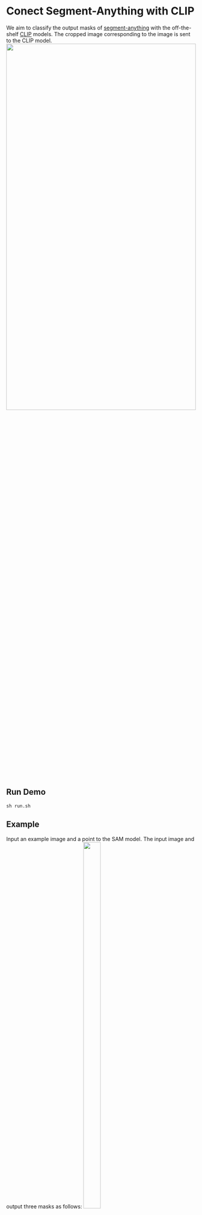 # Conect Segment-Anything with CLIP
We aim to classify the output masks of [segment-anything](https://github.com/facebookresearch/segment-anything) with the off-the-shelf [CLIP](https://github.com/openai/CLIP) models. The cropped image corresponding to the image is sent to the CLIP model.
<img src="https://github.com/PengtaoJiang/SAM-CLIP/blob/main/imgs/pipeline.png" width="100%" height="50%">

## Run Demo
```
sh run.sh
```

## Example 
Input an example image and a point to the SAM model. The input image and output three masks as follows:
<img src="https://github.com/PengtaoJiang/SAM-CLIP/blob/main/imgs/ADE_val_00000001.jpg" width="30%" height="50%">
